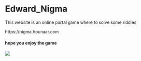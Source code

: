 # Edward_Nigma
This website is an online  portal game where to solve some riddles 
<div>https://nigma.hounaar.com</div>
<div><h4><b>hope you enjoy the game </b></h4></div>
<img src="https://nigma.hounaar.com/src/pics/logo.png" >

